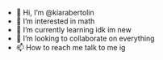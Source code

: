 - 👋 Hi, I’m @kiarabertolin
- 👀 I’m interested in math
- 🌱 I’m currently learning idk im new
- 💞️ I’m looking to collaborate on everything
- 📫 How to reach me talk to me ig

<!---
kiarabertolin/kiarabertolin is a ✨ special ✨ repository because its `README.md` (this file) appears on your GitHub profile.
You can click the Preview link to take a look at your changes.
--->
